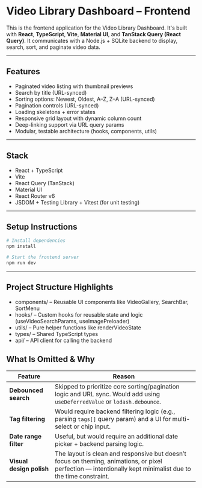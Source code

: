 # Video Library Dashboard – Frontend

This is the frontend application for the Video Library Dashboard. It's built with **React**, **TypeScript**, **Vite**, **Material UI**, and **TanStack Query (React Query)**. It communicates with a Node.js + SQLite backend to display, search, sort, and paginate video data.

---

## Features

- Paginated video listing with thumbnail previews
- Search by title (URL-synced)
- Sorting options: Newest, Oldest, A–Z, Z–A (URL-synced)
- Pagination controls (URL-synced)
- Loading skeletons + error states
- Responsive grid layout with dynamic column count
- Deep-linking support via URL query params
- Modular, testable architecture (hooks, components, utils)

---

## Stack

- React + TypeScript
- Vite
- React Query (TanStack)
- Material UI
- React Router v6
- JSDOM + Testing Library + Vitest (for unit testing)

---

## Setup Instructions

```bash
# Install dependencies
npm install

# Start the frontend server
npm run dev
```

---

## Project Structure Highlights

- components/ – Reusable UI components like VideoGallery, SearchBar, SortMenu
- hooks/ – Custom hooks for reusable state and logic (useVideoSearchParams, useImagePreloader)
- utils/ – Pure helper functions like renderVideoState
- types/ – Shared TypeScript types
- api/ – API client for calling the backend

## What Is Omitted & Why

| Feature                   | Reason |
|---------------------------|--------|
| **Debounced search**      | Skipped to prioritize core sorting/pagination logic and URL sync. Would add using `useDeferredValue` or `lodash.debounce`. |
| **Tag filtering**         | Would require backend filtering logic (e.g., parsing `tags[]` query param) and a UI for multi-select or chip input.|
| **Date range filter**     | Useful, but would require an additional date picker + backend parsing logic. |
| **Visual design polish**  | The layout is clean and responsive but doesn’t focus on theming, animations, or pixel perfection — intentionally kept minimalist due to the time constraint. |


